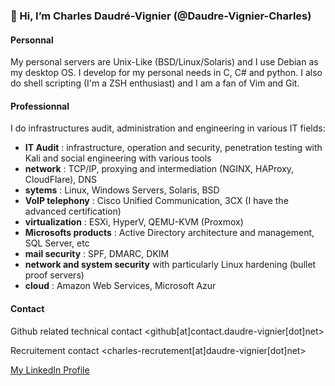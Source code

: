 ### 👋 Hi, I’m Charles Daudré-Vignier (@Daudre-Vignier-Charles)

#### Personnal
My personal servers are Unix-Like (BSD/Linux/Solaris) and I use Debian as my desktop OS.
I develop for my personal needs in C, C# and python. I also do shell scripting (I'm a ZSH enthusiast) and I am a fan of Vim and Git.

#### Professionnal
I do infrastructures audit, administration and engineering in various IT fields:
- **IT Audit** : infrastructure, operation and security, penetration testing with Kali and social engineering with various tools
- **network** : TCP/IP, proxying and intermediation (NGINX, HAProxy, CloudFlare), DNS
- **sytems** : Linux, Windows Servers, Solaris, BSD
- **VoIP telephony** : Cisco Unified Communication, 3CX (I have the advanced certification)
- **virtualization** : ESXi, HyperV, QEMU-KVM (Proxmox)
- **Microsofts products** : Active Directory architecture and management, SQL Server, etc
- **mail security** : SPF, DMARC, DKIM
- **network and system security** with particularly Linux hardening (bullet proof servers)
- **cloud** : Amazon Web Services, Microsoft Azur

#### Contact
Github related technical contact
<github[at]contact.daudre-vignier[dot]net>

Recruitement contact
<charles-recrutement[at]daudre-vignier[dot]net>

[My LinkedIn Profile](https://www.linkedin.com/in/charles-daudr%C3%A9-vignier-6891a3189/)

